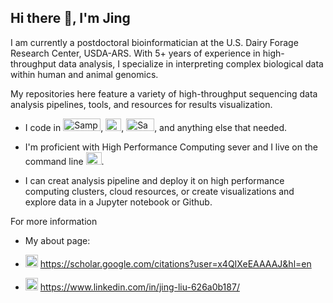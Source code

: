 ## Hi there 👋, I'm Jing

I am currently a postdoctoral bioinformatician at the U.S. Dairy Forage Research Center, USDA-ARS. With 5+ years of experience in high-throughput data analysis, I specialize in interpreting complex biological data within human and animal genomics. 

My repositories here feature a variety of high-throughput sequencing data analysis pipelines, tools, and resources for results visualization.

- I code in <img src="https://groverj3.github.io/images/Python-Logo.png" alt="Sample Image" width="60" height="20">, <img src="https://groverj3.github.io/images/Rlogo.png" alt="Sample Image" width="25" height="20">, <img src="https://groverj3.github.io/images/BASH_logo-transparent-bg-color.png" alt="Sample Image" width="45" height="20">, and anything else that needed.

- I'm proficient with High Performance Computing sever and I live on the command line <img src="https://encrypted-tbn0.gstatic.com/images?q=tbn:ANd9GcTgRDDIHlAzTJaQZfqrcAk1XC3c5JS35S8p9Q&s" alt="Sample Image" width="25" height="20">.

- I can creat analysis pipeline and deploy it on high performance computing clusters, cloud resources, or create visualizations and explore data in a Jupyter notebook or Github.

For more information

* My about page: 

* <img src="https://static-00.iconduck.com/assets.00/google-scholar-icon-1024x1024-052lrrku.png" alt="Sample Image" width="20" height="20"> https://scholar.google.com/citations?user=x4QIXeEAAAAJ&hl=en

* <img src="https://upload.wikimedia.org/wikipedia/commons/thumb/c/ca/LinkedIn_logo_initials.png/640px-LinkedIn_logo_initials.png" alt="Sample Image" width="20" height="20">  https://www.linkedin.com/in/jing-liu-626a0b187/


